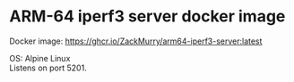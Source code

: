 # ARM-64 iperf3 server docker image

Docker image: https://ghcr.io/ZackMurry/arm64-iperf3-server:latest

OS: Alpine Linux  
Listens on port 5201.
